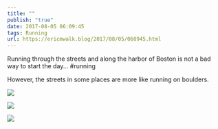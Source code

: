 ```yaml
---
title: ""
publish: "true"
date: 2017-08-05 06:09:45
tags: Running
url: https://ericmwalk.blog/2017/08/05/060945.html
---
```


Running through the streets and along the harbor of Boston is not a bad way to start the day... #running

However, the streets in some places are more like running on boulders.

![](https://ericmwalk.blog/uploads/2022/ab534662d7.jpg)

![](https://ericmwalk.blog/uploads/2022/cf5bd97601.jpg)

![](https://ericmwalk.blog/uploads/2022/31ad59cdc9.jpg)